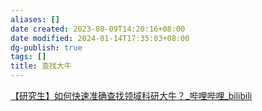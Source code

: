 ```yaml
---
aliases: []
date created: 2023-08-09T14:20:16+08:00
date modified: 2024-01-14T17:35:03+08:00
dg-publish: true
tags: []
title: 查找大牛
---
```


[【研究生】如何快速准确查找领域科研大牛？\_哔哩哔哩\_bilibili](https://www.bilibili.com/video/BV1rV4y1e7qp/?spm_id_from=333.337.search-card.all.click)
